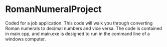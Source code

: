 # RomanNumeralProject
Coded for a job application. This code will walk you through converting Roman numerals to decimal numbers and vice versa. The code is contained in main.cpp, and main.exe is designed to run in the command line of a windows computer.
